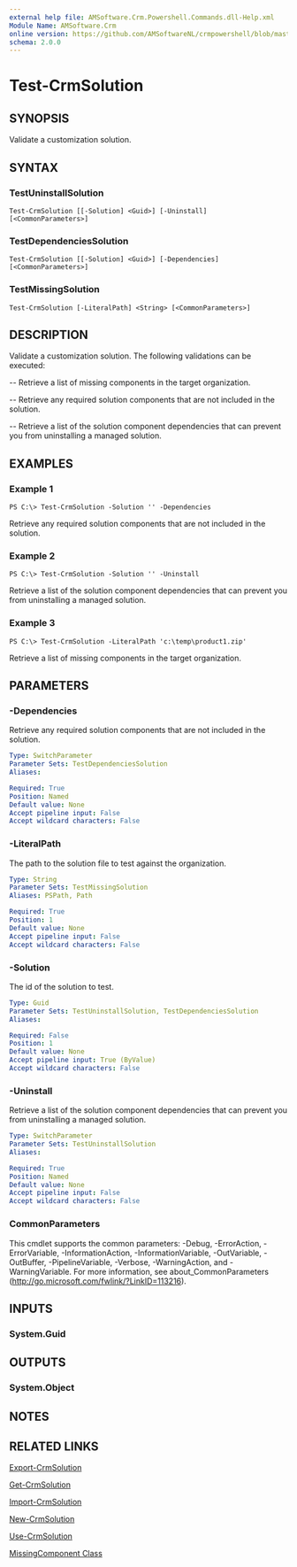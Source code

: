 ```yaml
---
external help file: AMSoftware.Crm.Powershell.Commands.dll-Help.xml
Module Name: AMSoftware.Crm
online version: https://github.com/AMSoftwareNL/crmpowershell/blob/master/docs/Test-CrmSolution.md
schema: 2.0.0
---
```


# Test-CrmSolution

## SYNOPSIS
Validate a customization solution.

## SYNTAX

### TestUninstallSolution
```
Test-CrmSolution [[-Solution] <Guid>] [-Uninstall] [<CommonParameters>]
```

### TestDependenciesSolution
```
Test-CrmSolution [[-Solution] <Guid>] [-Dependencies] [<CommonParameters>]
```

### TestMissingSolution
```
Test-CrmSolution [-LiteralPath] <String> [<CommonParameters>]
```

## DESCRIPTION
Validate a customization solution. 
The following validations can be executed:

 -- Retrieve a list of missing components in the target organization.
 
 -- Retrieve any required solution components that are not included in the solution.
 
 -- Retrieve a list of the solution component dependencies that can prevent you from uninstalling a managed solution.

## EXAMPLES

### Example 1
```
PS C:\> Test-CrmSolution -Solution '' -Dependencies
```

Retrieve any required solution components that are not included in the solution.

### Example 2
```
PS C:\> Test-CrmSolution -Solution '' -Uninstall
```

Retrieve a list of the solution component dependencies that can prevent you from uninstalling a managed solution.

### Example 3
```
PS C:\> Test-CrmSolution -LiteralPath 'c:\temp\product1.zip'
```

Retrieve a list of missing components in the target organization.

## PARAMETERS

### -Dependencies
Retrieve any required solution components that are not included in the solution.

```yaml
Type: SwitchParameter
Parameter Sets: TestDependenciesSolution
Aliases: 

Required: True
Position: Named
Default value: None
Accept pipeline input: False
Accept wildcard characters: False
```

### -LiteralPath
The path to the solution file to test against the organization.

```yaml
Type: String
Parameter Sets: TestMissingSolution
Aliases: PSPath, Path

Required: True
Position: 1
Default value: None
Accept pipeline input: False
Accept wildcard characters: False
```

### -Solution
The id of the solution to test.

```yaml
Type: Guid
Parameter Sets: TestUninstallSolution, TestDependenciesSolution
Aliases: 

Required: False
Position: 1
Default value: None
Accept pipeline input: True (ByValue)
Accept wildcard characters: False
```

### -Uninstall
Retrieve a list of the solution component dependencies that can prevent you from uninstalling a managed solution.

```yaml
Type: SwitchParameter
Parameter Sets: TestUninstallSolution
Aliases: 

Required: True
Position: Named
Default value: None
Accept pipeline input: False
Accept wildcard characters: False
```

### CommonParameters
This cmdlet supports the common parameters: -Debug, -ErrorAction, -ErrorVariable, -InformationAction, -InformationVariable, -OutVariable, -OutBuffer, -PipelineVariable, -Verbose, -WarningAction, and -WarningVariable. For more information, see about_CommonParameters (http://go.microsoft.com/fwlink/?LinkID=113216).

## INPUTS

### System.Guid

## OUTPUTS

### System.Object

## NOTES

## RELATED LINKS

[Export-CrmSolution](Export-CrmSolution.md)

[Get-CrmSolution](Get-CrmSolution.md)

[Import-CrmSolution](Import-CrmSolution.md)

[New-CrmSolution](New-CrmSolution.md)

[Use-CrmSolution](Use-CrmSolution.md)

[MissingComponent Class](https://msdn.microsoft.com/library/microsoft.crm.sdk.messages.missingcomponent.aspx)
